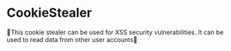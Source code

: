 # CookieStealer
👾This cookie stealer can be used for XSS security vulnerabilities. It can be used to read data from other user accounts👾
